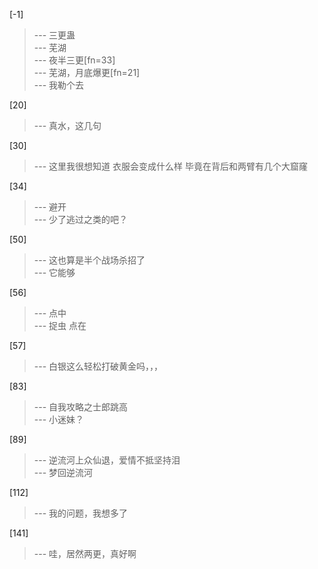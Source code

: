 
[-1] 
>--- 三更蛊<br>
>--- 芜湖<br>
>--- 夜半三更[fn=33]<br>
>--- 芜湖，月底爆更[fn=21]<br>
>--- 我勒个去<br>

[20] 
>--- 真水，这几句<br>

[30] 
>--- 这里我很想知道
衣服会变成什么样
毕竟在背后和两臂有几个大窟窿<br>

[34] 
>--- 避开<br>
>--- 少了逃过之类的吧？<br>

[50] 
>--- 这也算是半个战场杀招了<br>
>--- 它能够<br>

[56] 
>--- 点中<br>
>--- 捉虫 点在<br>

[57] 
>--- 白银这么轻松打破黄金吗，，，<br>

[83] 
>--- 自我攻略之士郎跳高<br>
>--- 小迷妹？<br>

[89] 
>--- 逆流河上众仙退，爱情不抵坚持泪<br>
>--- 梦回逆流河<br>

[112] 
>--- 我的问题，我想多了<br>

[141] 
>--- 哇，居然两更，真好啊<br>

